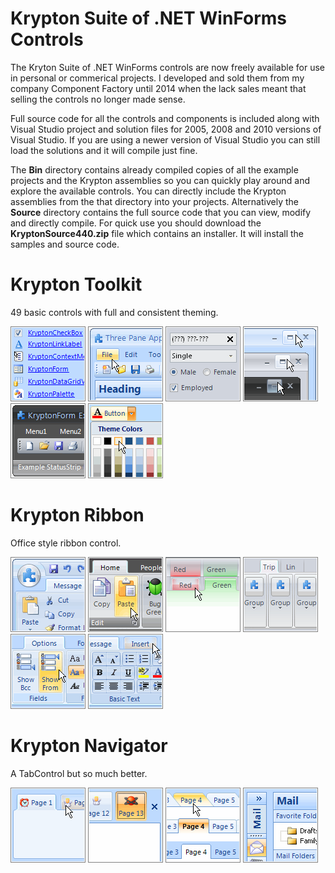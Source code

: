 # Krypton Suite of .NET WinForms Controls

The Kryton Suite of .NET WinForms controls are now freely available for use in personal or commerical projects. I developed and sold them from my company Component Factory until 2014 when the lack sales meant that selling the controls no longer made sense.

Full source code for all the controls and components is included along with Visual Studio project and solution files for 2005, 2008 and 2010 versions of Visual Studio. If you are using a newer version of Visual Studio you can still load the solutions and it will compile just fine.

The **Bin** directory contains already compiled copies of all the example projects and the Krypton assemblies so you can quickly play around and explore the available controls. You can directly include the Krypton assemblies from the that directory into your projects. Alternatively the **Source** directory contains the full source code that you can view, modify and directly compile. For quick use you should download the **KryptonSource440.zip** file which contains an installer. It will install the samples and source code.

# Krypton Toolkit
49 basic controls with full and consistent theming.

![](/Images/home_toolkit1.gif?raw=true) ![](/Images/home_toolkit2.gif?raw=true) ![](/Images/home_toolkit3.gif?raw=true)
![](/Images/home_toolkit4.gif?raw=true) ![](/Images/home_toolkit5.gif?raw=true) ![](/Images/home_toolkit6.gif?raw=true)

# Krypton Ribbon
Office style ribbon control.

![](/Images/home_ribbon1.gif?raw=true) ![](/Images/home_ribbon2.gif?raw=true) ![](/Images/home_ribbon3.gif?raw=true)
![](/Images/home_ribbon4.gif?raw=true) ![](/Images/home_ribbon5.gif?raw=true) ![](/Images/home_ribbon6.gif?raw=true)

# Krypton Navigator
A TabControl but so much better.

![](/Images/home_navigator1.gif?raw=true) ![](/Images/home_navigator2.gif?raw=true)
![](/Images/home_navigator3.gif?raw=true) ![](/Images/home_navigator4.gif?raw=true)



